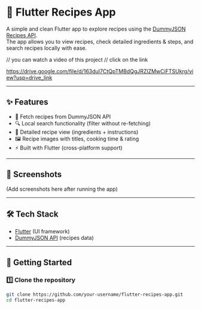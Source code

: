 # 🍲 Flutter Recipes App

A simple and clean Flutter app to explore recipes using the [DummyJSON Recipes API](https://dummyjson.com/recipes).  
The app allows you to view recipes, check detailed ingredients & steps, and search recipes locally with ease.


// you can watch a video of this project 
// click on the link 

https://drive.google.com/file/d/163duI7CtQpTMBdQgJRZlZMwCiFTSUkrg/view?usp=drive_link

---

## ✨ Features
- 📜 Fetch recipes from DummyJSON API
- 🔍 Local search functionality (filter without re-fetching)
- 📝 Detailed recipe view (ingredients + instructions)
- 🖼️ Recipe images with titles, cooking time & rating
- ⚡ Built with Flutter (cross-platform support)

---

## 📸 Screenshots
(Add screenshots here after running the app)

---

## 🛠️ Tech Stack
- [Flutter](https://flutter.dev/) (UI framework)
- [DummyJSON API](https://dummyjson.com/docs/recipes) (recipes data)

---

## 🚀 Getting Started

### 1️⃣ Clone the repository
```bash
git clone https://github.com/your-username/flutter-recipes-app.git
cd flutter-recipes-app
